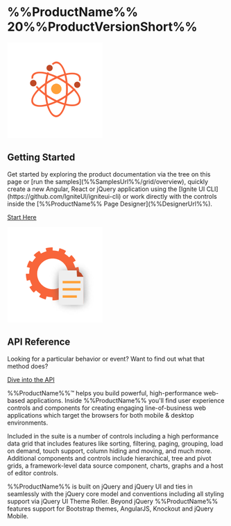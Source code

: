 ﻿<!--
|metadata|
{
    "fileName": "home-page",
    "controlName": "",
    "tags": []
}
|metadata|
-->

# %%ProductName%% 20%%ProductVersionShort%%

<div class="row">
<div class="col-sm-6 landing-col landing-start">

![Getting Started](images/images/landing-start.png "Getting Started")

<h2>Getting Started</h2>
<p>Get started by exploring the product documentation via the tree on this page or [run the samples](%%SamplesUrl%%/grid/overview), quickly create a new Angular, React or jQuery application using the [Ignite UI CLI](https://github.com/IgniteUI/igniteui-cli) or work directly with the controls inside the [%%ProductName%% Page Designer](%%DesignerUrl%%).</p>
<a href="Getting-Started.html" class="landing-btn landing-btn-primary" target="_blank">Start Here</a>

</div>
<div class="col-sm-6 landing-col landing-api">

![API Documentation](images/images/landing-api-docs.png "API Documentation")
<h2>API Reference</h2>
<p>Looking for a particular behavior or event? Want to find out what that method does?</p>
<a href="%%jQueryApiUrl%%" class="landing-btn" target="_blank">Dive into the API</a>

</div>
</div>

%%ProductName%%™ helps you build powerful, high-performance web-based applications. Inside %%ProductName%% you'll find user experience controls and components for creating engaging line-of-business web applications which target the browsers for both mobile & desktop environments.

Included in the suite is a number of controls including a high performance data grid that includes features like sorting, filtering, paging, grouping, load on demand, touch support, column hiding and moving, and much more. Additional components and controls include hierarchical, tree and pivot grids, a framework-level data source component, charts, graphs and a host of editor controls.

%%ProductName%% is built on jQuery and jQuery UI and ties in seamlessly with the jQuery core model and conventions including all styling support via jQuery UI Theme Roller. Beyond jQuery %%ProductName%% features support for Bootstrap themes, AngularJS, Knockout and jQuery Mobile.
